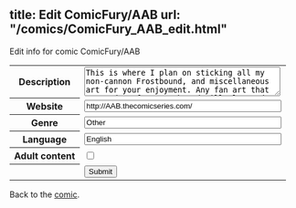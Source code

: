 title: Edit ComicFury/AAB
url: "/comics/ComicFury_AAB_edit.html"
---
Edit info for comic ComicFury/AAB

<form name="comic" action="http://gaepostmail.appspot.com/comic/" method="post">
<table class="comicinfo">
<tr>
<th>Description</th><td><textarea name="description" cols="40" rows="3">This is where I plan on sticking all my non-cannon Frostbound, and miscellaneous art for your enjoyment. Any fan art that get's draw for Frostbound will also end up here.</textarea></td>
</tr>
<tr>
<th>Website</th><td><input type="text" name="url" value="http://AAB.thecomicseries.com/" size="40"/></td>
</tr>
<tr>
<th>Genre</th><td><input type="text" name="genre" value="Other" size="40"/></td>
</tr>
<tr>
<th>Language</th><td><input type="text" name="language" value="English" size="40"/></td>
</tr>
<tr>
<th>Adult content</th><td><input type="checkbox" name="adult" value="adult" /></td>
</tr>
<tr>
<th></th><td>
<input type="hidden" name="comic" value="ComicFury_AAB" />
<input type="submit" name="submit" value="Submit" />
</td>
</tr>
</table>
</form>

Back to the [comic](ComicFury_AAB.html).
